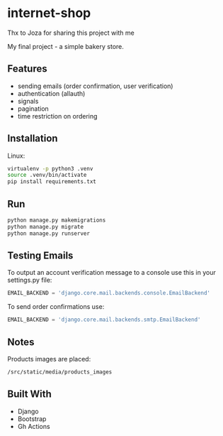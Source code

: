 # internet-shop

Thx to Joza for sharing this project with me

My final project - a simple bakery store.

## Features
- sending emails (order confirmation, user verification)
- authentication (allauth)
- signals
- pagination
- time restriction on ordering

## Installation

Linux:

```bash
virtualenv -p python3 .venv
source .venv/bin/activate
pip install requirements.txt
```

## Run

```bash
python manage.py makemigrations
python manage.py migrate
python manage.py runserver
```

## Testing Emails

To output an account verification message to a console use this in your settings.py file:

```python
EMAIL_BACKEND = 'django.core.mail.backends.console.EmailBackend'
```
To send order confirmations use:
```python
EMAIL_BACKEND = 'django.core.mail.backends.smtp.EmailBackend'
```

## Notes

Products images are placed:
```bash
/src/static/media/products_images
```

## Built With
- Django
- Bootstrap
- Gh Actions 
